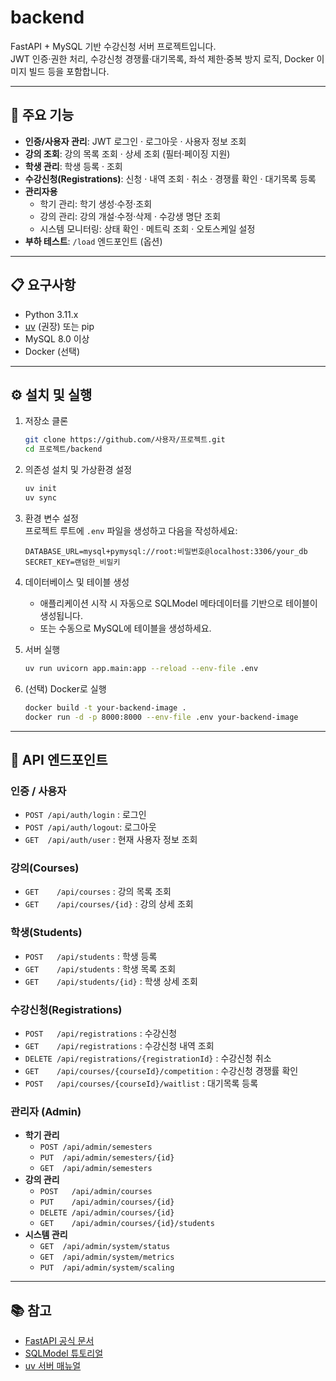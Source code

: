 # backend

FastAPI + MySQL 기반 수강신청 서버 프로젝트입니다.  
JWT 인증·권한 처리, 수강신청 경쟁률·대기목록, 좌석 제한·중복 방지 로직, Docker 이미지 빌드 등을 포함합니다.

---

## 🚀 주요 기능

- **인증/사용자 관리**: JWT 로그인 · 로그아웃 · 사용자 정보 조회  
- **강의 조회**: 강의 목록 조회 · 상세 조회 (필터·페이징 지원)  
- **학생 관리**: 학생 등록 · 조회  
- **수강신청(Registrations)**: 신청 · 내역 조회 · 취소 · 경쟁률 확인 · 대기목록 등록  
- **관리자용**  
  - 학기 관리: 학기 생성·수정·조회  
  - 강의 관리: 강의 개설·수정·삭제 · 수강생 명단 조회  
  - 시스템 모니터링: 상태 확인 · 메트릭 조회 · 오토스케일 설정  
- **부하 테스트**: `/load` 엔드포인트 (옵션)

---

## 📋 요구사항

- Python 3.11.x  
- [uv](https://github.com/uv-dev/uv) (권장) 또는 pip  
- MySQL 8.0 이상  
- Docker (선택)

---

## ⚙️ 설치 및 실행

1. 저장소 클론  
   ```bash
   git clone https://github.com/사용자/프로젝트.git
   cd 프로젝트/backend
   ```

2. 의존성 설치 및 가상환경 설정  
   ```bash
   uv init
   uv sync
   ```

3. 환경 변수 설정  
   프로젝트 루트에 `.env` 파일을 생성하고 다음을 작성하세요:  
   ```dotenv
   DATABASE_URL=mysql+pymysql://root:비밀번호@localhost:3306/your_db
   SECRET_KEY=랜덤한_비밀키
   ```

4. 데이터베이스 및 테이블 생성  
   - 애플리케이션 시작 시 자동으로 SQLModel 메타데이터를 기반으로 테이블이 생성됩니다.  
   - 또는 수동으로 MySQL에 테이블을 생성하세요.

5. 서버 실행  
   ```bash
   uv run uvicorn app.main:app --reload --env-file .env
   ```

6. (선택) Docker로 실행  
   ```bash
   docker build -t your-backend-image .
   docker run -d -p 8000:8000 --env-file .env your-backend-image
   ```

---

## 📄 API 엔드포인트

### 인증 / 사용자
- `POST /api/auth/login` : 로그인  
- `POST /api/auth/logout`: 로그아웃  
- `GET  /api/auth/user`  : 현재 사용자 정보 조회  

### 강의(Courses)
- `GET    /api/courses`            : 강의 목록 조회  
- `GET    /api/courses/{id}`       : 강의 상세 조회  

### 학생(Students)
- `POST   /api/students`           : 학생 등록  
- `GET    /api/students`           : 학생 목록 조회  
- `GET    /api/students/{id}`      : 학생 상세 조회  

### 수강신청(Registrations)
- `POST   /api/registrations`                  : 수강신청  
- `GET    /api/registrations`                  : 수강신청 내역 조회  
- `DELETE /api/registrations/{registrationId}` : 수강신청 취소  
- `GET    /api/courses/{courseId}/competition` : 수강신청 경쟁률 확인  
- `POST   /api/courses/{courseId}/waitlist`    : 대기목록 등록  

### 관리자 (Admin)
- **학기 관리**  
  - `POST /api/admin/semesters`  
  - `PUT  /api/admin/semesters/{id}`  
  - `GET  /api/admin/semesters`  
- **강의 관리**  
  - `POST   /api/admin/courses`  
  - `PUT    /api/admin/courses/{id}`  
  - `DELETE /api/admin/courses/{id}`  
  - `GET    /api/admin/courses/{id}/students`  
- **시스템 관리**  
  - `GET  /api/admin/system/status`  
  - `GET  /api/admin/system/metrics`  
  - `PUT  /api/admin/system/scaling`  

---

## 📚 참고

- [FastAPI 공식 문서](https://fastapi.tiangolo.com/)  
- [SQLModel 튜토리얼](https://sqlmodel.tiangolo.com/)  
- [uv 서버 매뉴얼](https://github.com/uv-dev/uv)